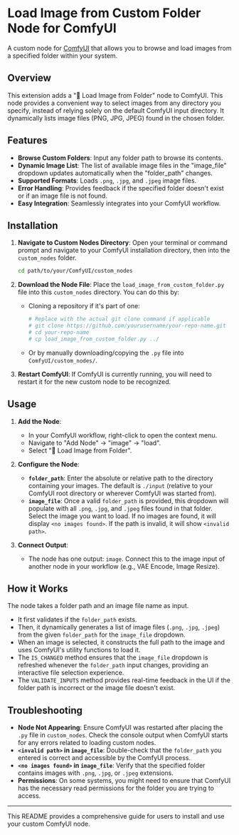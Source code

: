 # Load Image from Custom Folder Node for ComfyUI

A custom node for [ComfyUI](https://github.com/comfyanonymous/ComfyUI) that allows you to browse and load images from a specified folder within your system.

## Overview

This extension adds a "📂 Load Image from Folder" node to ComfyUI. This node provides a convenient way to select images from any directory you specify, instead of relying solely on the default ComfyUI input directory. It dynamically lists image files (PNG, JPG, JPEG) found in the chosen folder.

## Features

- **Browse Custom Folders**: Input any folder path to browse its contents.
- **Dynamic Image List**: The list of available image files in the "image_file" dropdown updates automatically when the "folder_path" changes.
- **Supported Formats**: Loads `.png`, `.jpg`, and `.jpeg` image files.
- **Error Handling**: Provides feedback if the specified folder doesn't exist or if an image file is not found.
- **Easy Integration**: Seamlessly integrates into your ComfyUI workflow.

## Installation

1.  **Navigate to Custom Nodes Directory**:
    Open your terminal or command prompt and navigate to your ComfyUI installation directory, then into the `custom_nodes` folder.
    ```bash
    cd path/to/your/ComfyUI/custom_nodes
    ```

2.  **Download the Node File**:
    Place the `load_image_from_custom_folder.py` file into this `custom_nodes` directory. You can do this by:
    *   Cloning a repository if it's part of one:
        ```bash
        # Replace with the actual git clone command if applicable
        # git clone https://github.com/yourusername/your-repo-name.git
        # cd your-repo-name 
        # cp load_image_from_custom_folder.py ../
        ```
    *   Or by manually downloading/copying the `.py` file into `ComfyUI/custom_nodes/`.

3.  **Restart ComfyUI**:
    If ComfyUI is currently running, you will need to restart it for the new custom node to be recognized.

## Usage

1.  **Add the Node**:
    *   In your ComfyUI workflow, right-click to open the context menu.
    *   Navigate to "Add Node" -> "image" -> "load".
    *   Select "📂 Load Image from Folder".

2.  **Configure the Node**:
    *   **`folder_path`**: Enter the absolute or relative path to the directory containing your images. The default is `./input` (relative to your ComfyUI root directory or wherever ComfyUI was started from).
    *   **`image_file`**: Once a valid `folder_path` is provided, this dropdown will populate with all `.png`, `.jpg`, and `.jpeg` files found in that folder. Select the image you want to load. If no images are found, it will display `<no images found>`. If the path is invalid, it will show `<invalid path>`.

3.  **Connect Output**:
    *   The node has one output: `image`. Connect this to the image input of another node in your workflow (e.g., VAE Encode, Image Resize).

## How it Works

The node takes a folder path and an image file name as input.
- It first validates if the `folder_path` exists.
- Then, it dynamically generates a list of image files (`.png`, `.jpg`, `.jpeg`) from the given `folder_path` for the `image_file` dropdown.
- When an image is selected, it constructs the full path to the image and uses ComfyUI's utility functions to load it.
- The `IS_CHANGED` method ensures that the `image_file` dropdown is refreshed whenever the `folder_path` input changes, providing an interactive file selection experience.
- The `VALIDATE_INPUTS` method provides real-time feedback in the UI if the folder path is incorrect or the image file doesn't exist.

## Troubleshooting

-   **Node Not Appearing**: Ensure ComfyUI was restarted after placing the `.py` file in `custom_nodes`. Check the console output when ComfyUI starts for any errors related to loading custom nodes.
-   **`<invalid path>` in `image_file`**: Double-check that the `folder_path` you entered is correct and accessible by the ComfyUI process.
-   **`<no images found>` in `image_file`**: Verify that the specified folder contains images with `.png`, `.jpg`, or `.jpeg` extensions.
-   **Permissions**: On some systems, you might need to ensure that ComfyUI has the necessary read permissions for the folder you are trying to access.

---

This README provides a comprehensive guide for users to install and use your custom ComfyUI node. 